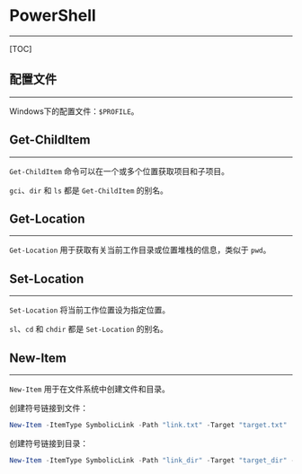 # PowerShell

----------

[TOC]

## 配置文件

----------

Windows下的配置文件：`$PROFILE`。

## Get-ChildItem

----------

`Get-ChildItem` 命令可以在一个或多个位置获取项目和子项目。

`gci`、`dir` 和 `ls` 都是 `Get-ChildItem` 的别名。

## Get-Location

----------

`Get-Location` 用于获取有关当前工作目录或位置堆栈的信息，类似于 `pwd`。

## Set-Location

----------

`Set-Location` 将当前工作位置设为指定位置。

`sl`、`cd` 和 `chdir` 都是 `Set-Location` 的别名。

## New-Item

----------

`New-Item` 用于在文件系统中创建文件和目录。

创建符号链接到文件：

```powershell
New-Item -ItemType SymbolicLink -Path "link.txt" -Target "target.txt"
```

创建符号链接到目录：

```powershell
New-Item -ItemType SymbolicLink -Path "link_dir" -Target "target_dir" -Force
```
